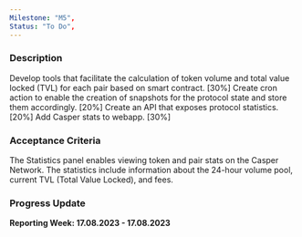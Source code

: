 ```yaml
---
Milestone: "M5",
Status: "To Do",
---
```

<!--lang:en--> 
### Description

Develop tools that facilitate the calculation of token volume and total value locked (TVL) for each pair based on smart contract. [30%]
Create cron action to enable the creation of snapshots for the protocol state and store them accordingly. [20%]
Create an API that exposes protocol statistics. [20%]
Add Casper stats to webapp. [30%]

### Acceptance Criteria

The Statistics panel enables viewing token and pair stats on the Casper Network. The statistics include information about the 24-hour volume pool, current TVL (Total Value Locked), and fees.

### Progress Update

**Reporting Week: 17.08.2023 - 17.08.2023**
